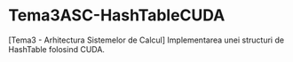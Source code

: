 # Tema3ASC-HashTableCUDA
[Tema3 - Arhitectura Sistemelor de Calcul] Implementarea unei structuri de HashTable folosind CUDA.
